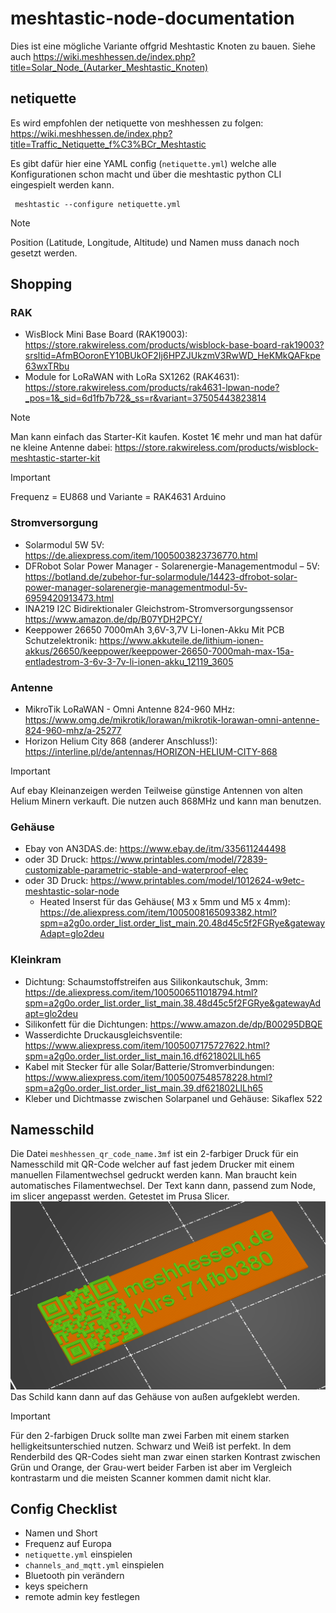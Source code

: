 # meshtastic-node-documentation

Dies ist eine mögliche Variante offgrid Meshtastic Knoten zu bauen. Siehe auch https://wiki.meshhessen.de/index.php?title=Solar_Node_(Autarker_Meshtastic_Knoten)

## netiquette

Es wird empfohlen der netiquette von meshhessen zu folgen: https://wiki.meshhessen.de/index.php?title=Traffic_Netiquette_f%C3%BCr_Meshtastic

Es gibt dafür hier eine YAML config (`netiquette.yml`) welche alle Konfigurationen schon macht und über die meshtastic python CLI eingespielt werden kann. 

```
 meshtastic --configure netiquette.yml 
```
> [!NOTE]
> Position (Latitude, Longitude, Altitude) und Namen muss danach noch gesetzt werden.


## Shopping

### RAK

* WisBlock Mini Base Board (RAK19003):  https://store.rakwireless.com/products/wisblock-base-board-rak19003?srsltid=AfmBOoronEY10BUkOF2Ij6HPZJUkzmV3RwWD_HeKMkQAFkpe63wxTRbu
* Module for LoRaWAN with LoRa SX1262 (RAK4631): https://store.rakwireless.com/products/rak4631-lpwan-node?_pos=1&_sid=6d1fb7b72&_ss=r&variant=37505443823814

> [!NOTE]
> Man kann einfach das Starter-Kit kaufen. Kostet 1€ mehr und man hat dafür ne kleine Antenne dabei: https://store.rakwireless.com/products/wisblock-meshtastic-starter-kit

> [!IMPORTANT]
> Frequenz = EU868 und Variante = RAK4631 Arduino


### Stromversorgung
* Solarmodul 5W 5V: https://de.aliexpress.com/item/1005003823736770.html
* DFRobot Solar Power Manager - Solarenergie-Managementmodul – 5V: https://botland.de/zubehor-fur-solarmodule/14423-dfrobot-solar-power-manager-solarenergie-managementmodul-5v-6959420913473.html
* INA219 I2C Bidirektionaler Gleichstrom-Stromversorgungssensor https://www.amazon.de/dp/B07YDH2PCY/
* Keeppower 26650 7000mAh 3,6V-3,7V Li-Ionen-Akku Mit PCB Schutzelektronik: https://www.akkuteile.de/lithium-ionen-akkus/26650/keeppower/keeppower-26650-7000mah-max-15a-entladestrom-3-6v-3-7v-li-ionen-akku_12119_3605
  
### Antenne
* MikroTik LoRaWAN - Omni Antenne 824-960 MHz:  https://www.omg.de/mikrotik/lorawan/mikrotik-lorawan-omni-antenne-824-960-mhz/a-25277
* Horizon Helium City 868 (anderer Anschluss!): https://interline.pl/de/antennas/HORIZON-HELIUM-CITY-868

> [!IMPORTANT]
> Auf ebay Kleinanzeigen werden Teilweise günstige Antennen von alten Helium Minern verkauft. Die nutzen auch 868MHz und kann man benutzen. 


### Gehäuse 
* Ebay von AN3DAS.de:  https://www.ebay.de/itm/335611244498
* oder 3D Druck: https://www.printables.com/model/72839-customizable-parametric-stable-and-waterproof-elec
* oder 3D Druck: https://www.printables.com/model/1012624-w9etc-meshtastic-solar-node
  * Heated Inserst für das Gehäuse( M3 x 5mm und M5 x 4mm): https://de.aliexpress.com/item/1005008165093382.html?spm=a2g0o.order_list.order_list_main.20.48d45c5f2FGRye&gatewayAdapt=glo2deu
 
### Kleinkram
* Dichtung: Schaumstoffstreifen aus Silikonkautschuk, 3mm: https://de.aliexpress.com/item/1005006511018794.html?spm=a2g0o.order_list.order_list_main.38.48d45c5f2FGRye&gatewayAdapt=glo2deu
* Silikonfett für die Dichtungen: https://www.amazon.de/dp/B00295DBQE
* Wasserdichte Druckausgleichsventile: https://www.aliexpress.com/item/1005007175727622.html?spm=a2g0o.order_list.order_list_main.16.df621802LlLh65
* Kabel mit Stecker für alle Solar/Batterie/Stromverbindungen: https://www.aliexpress.com/item/1005007548578228.html?spm=a2g0o.order_list.order_list_main.39.df621802LlLh65
* Kleber und Dichtmasse zwischen Solarpanel und Gehäuse: Sikaflex 522

## Namesschild

Die Datei `meshhessen_qr_code_name.3mf` ist ein 2-farbiger Druck für ein Namesschild mit QR-Code welcher auf fast jedem Drucker mit einem manuellen Filamentwechsel gedruckt werden kann. Man braucht kein automatisches Filamentwechsel. 
Der Text kann dann, passend zum Node, im slicer angepasst werden. Getestet im Prusa Slicer.
![alt text](meshhessen_qr_code.png "QR Code")
Das Schild kann dann auf das Gehäuse von außen aufgeklebt werden.

> [!IMPORTANT]
> Für den 2-farbigen Druck sollte man zwei Farben mit einem starken helligkeitsunterschied nutzen. Schwarz und Weiß ist perfekt. In dem Renderbild des QR-Codes sieht man zwar einen starken Kontrast zwischen Grün und Orange, der Grau-wert beider Farben ist aber im Vergleich kontrastarm und die meisten Scanner kommen damit nicht klar. 



## Config Checklist
* Namen und Short
* Frequenz auf Europa
* `netiquette.yml` einspielen
* `channels_and_mqtt.yml` einspielen
* Bluetooth pin verändern
* keys speichern
* remote admin key festlegen
